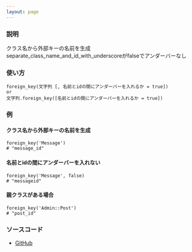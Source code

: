 ```yaml
---
layout: page
---
```

### 説明
クラス名から外部キーの名前を生成  
separate_class_name_and_id_with_underscoreがfalseでアンダーバーなし

### 使い方
    foreign_key(文字列 [, 名前とidの間にアンダーバーを入れるか = true])
    or
    文字列.foreign_key([名前とidの間にアンダーバーを入れるか = true])

### 例
#### クラス名から外部キーの名前を生成
    foreign_key('Message')
    # "message_id"

#### 名前とidの間にアンダーバーを入れない
    foreign_key('Message', false)
    # "messageid"

#### 親クラスがある場合
    foreign_key('Admin::Post')
    # "post_id"

### ソースコード
* [GitHub](https://github.com/rails/rails/blob/f33d52c95217212cbacc8d5e44b5a8e3cdc6f5b3/activesupport/lib/active_support/inflector/methods.rb#L249)